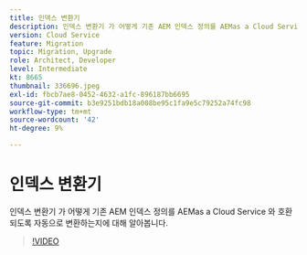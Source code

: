 ```yaml
---
title: 인덱스 변환기
description: 인덱스 변환기 가 어떻게 기존 AEM 인덱스 정의를 AEMas a Cloud Service 와 호환되도록 자동으로 변환하는지에 대해 알아봅니다.
version: Cloud Service
feature: Migration
topic: Migration, Upgrade
role: Architect, Developer
level: Intermediate
kt: 8665
thumbnail: 336696.jpeg
exl-id: fbcb7ae8-0452-4632-a1fc-896187bb6695
source-git-commit: b3e9251bdb18a008be95c1fa9e5c79252a74fc98
workflow-type: tm+mt
source-wordcount: '42'
ht-degree: 9%

---
```


# 인덱스 변환기

인덱스 변환기 가 어떻게 기존 AEM 인덱스 정의를 AEMas a Cloud Service 와 호환되도록 자동으로 변환하는지에 대해 알아봅니다.

>[!VIDEO](https://video.tv.adobe.com/v/336696?quality=12&learn=on)
